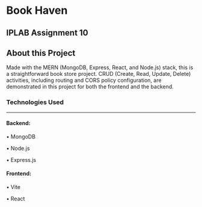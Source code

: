 <h1>Book Haven </h1>
<h2>IPLAB Assignment 10</h2>
<h2>About this Project</h2>
<p>Made with the MERN (MongoDB, Express, React, and Node.js) stack, this is a straightforward book store project. CRUD (Create, Read, Update, Delete) activities, including routing and CORS policy configuration, are demonstrated in this project for both the frontend and the backend.</p>

<h3>Technologies Used</h3>
<hr>
<h4>Backend:</h4>
<p>&#x2022; MongoDB</p>
<p>&#x2022; Node.js</p>
<p>&#x2022; Express.js</p>

<h4>Frontend:</h4>

<p>&#x2022; Vite</p>
<p>&#x2022; React</p>
